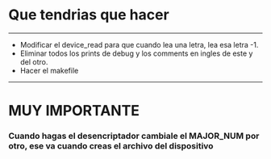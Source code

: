 # Que tendrias que hacer #
---

- Modificar el device_read para que cuando lea una letra, lea esa letra -1.  
- Eliminar todos los prints de debug y los comments en ingles de este y del otro.  
- Hacer el makefile  

---

# MUY IMPORTANTE #

### Cuando hagas el desencriptador cambiale el MAJOR_NUM por otro, ese va cuando creas el archivo del dispositivo ###
